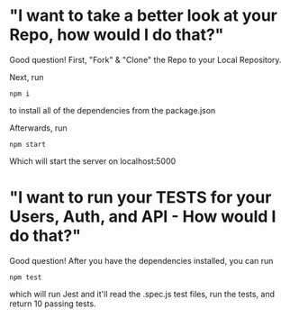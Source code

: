 # "I want to take a better look at your Repo, how would I do that?"

Good question!
First, "Fork" & "Clone" the Repo to your Local Repository.

Next, run
```
npm i
```
to install all of the dependencies from the package.json

Afterwards, run
```
npm start
```
Which will start the server on localhost:5000

# "I want to run your TESTS for your Users, Auth, and API - How would I do that?"

Good question!
After you have the dependencies installed, you can run
```
npm test
```
which will run Jest and it'll read the .spec.js test files, run the tests, and return 10 passing tests.

